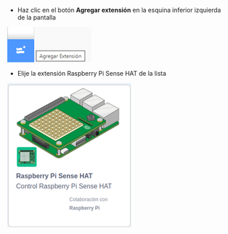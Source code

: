 - Haz clic en el botón **Agregar extensión** en la esquina inferior izquierda de la pantalla

![Icono de agregar extensión ( dos bloque separados con el símbolo de 'suma') resaltado.](images/add-extension.png)

- Elije la extensión Raspberry Pi Sense HAT de la lista

![El icono de la extensión Raspberry Pi Sense HAT en la lista de extensiones. El icono de la extensión tiene una imagen de un Raspberry Pi con el Sense Hat y las palabras 'Raspberry Pi Sense HAT'. Control Raspberry Pi Sense HAT.](images/add-sensehat-extension.png)
